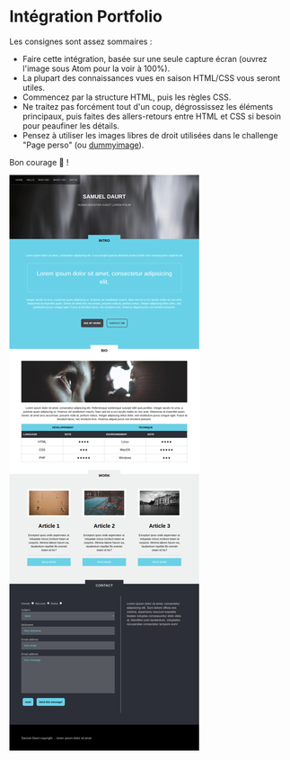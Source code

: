 # Intégration Portfolio

Les consignes sont assez sommaires :

- Faire cette intégration, basée sur une seule capture écran (ouvrez l'image sous Atom pour la voir à 100%).
- La plupart des connaissances vues en saison HTML/CSS vous seront utiles.
- Commencez par la structure HTML, puis les règles CSS.
- Ne traitez pas forcément tout d'un coup, dégrossissez les éléments principaux, puis faites des allers-retours entre HTML et CSS si besoin pour peaufiner les détails.
- Pensez à utiliser les images libres de droit utilisées dans le challenge "Page perso" (ou [dummyimage](https://dummyimage.com/)).

Bon courage :muscle: !

![](resultat.png)